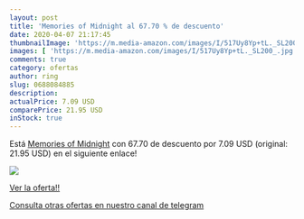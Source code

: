 ```yaml
---
layout: post
title: 'Memories of Midnight al 67.70 % de descuento'
date: 2020-04-07 21:17:45
thumbnailImage: 'https://m.media-amazon.com/images/I/517Uy8Yp+tL._SL200_.jpg'
images: [ 'https://m.media-amazon.com/images/I/517Uy8Yp+tL._SL200_.jpg' ]
comments: true
category: ofertas
author: ring
slug: 0688084885
description:
actualPrice: 7.09 USD
comparePrice: 21.95 USD
inStock: true
---
```


Está [Memories of Midnight](https://www.amazon.com/dp/0688084885/?tag=redken08-20) con 67.70 de descuento por 7.09 USD (original: 21.95 USD) en el siguiente enlace!

[![](https://m.media-amazon.com/images/I/517Uy8Yp+tL._SL200_.jpg)](https://www.amazon.com/dp/0688084885/?tag=redken08-20)

[Ver la oferta!!](https://www.amazon.com/dp/0688084885/?tag=redken08-20)

[Consulta otras ofertas en nuestro canal de telegram](https://t.me/s/ofertas25)
